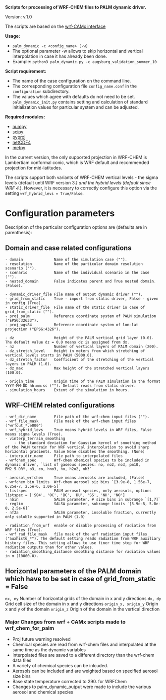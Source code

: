 **Scripts for processing of WRF-CHEM files to PALM dynamic driver.**

Version: v.1.0

The scripts are based on the [wrf-CAMx interface](https://palm.muk.uni-hannover.de/trac/wiki/doc/app/iofiles/wrf_interface)

**Usage:**
- `palm_dynamic -c <config_name> [-w]`
- The optional parameter -w allows to skip horizontal and vertical interpolation in case it has already been done.
- Example: `python3 palm_dynamic.py -c augsburg_validation_summer_10`


**Script requirement:**
- The name of the case configuration on the command line.
- The corresponding configuration file `config_name.conf` in the `configuration` subdirectory. 
- The values which agree with defaults do not need to be set. `palm_dynamic_init.py` contains setting and calculation of standard  initialization values for particular system and can be adjusted.

**Required modules:**
- [numpy](https://pypi.org/project/numpy)
- [scipy](https://pypi.org/project/scipy)
- [pyproj](https://pypi.org/project/pyproj)
- [netCDF4](https://pypi.org/project/netCDF4)
- [metpy](https://unidata.github.io/MetPy)

In the current version, the only supported projection in WRF-CHEM is Lambertiam conformal conic, which is WRF default and recommended projection for
mid-latitudes.

The scripts support both variants of WRF-CHEM vertical levels - the sigma levels (default until WRF version 3.*) and the hybrid levels (default since WRF 4.*). However, it is necessary to correctly configure this option via the setting `wrf_hybrid_levs = True/False`.

# Configuration parameters
Description of the particular configuration options are (defaults are in parenthesis):

## Domain and case related configurations
    - domain              Name of the simulation case ("").
    - resolution          Name of the particular domain resolution scenario ("").
    - scenario            Name of the individual scenario in the case ("").
    - nested_domain       False indicates parent and True nested domain. (False).

    - dynamic_driver_file File name of output dynamic driver ("").
    - grid_from_static    True - import from static driver, False - given in config (True).
    - static_driver_file  File name of the static driver in case of grid_from_static ("").
    - proj_palm           Reference coordinate system of PALM simulation ("EPSG:32633").
    - proj_wgs84          Reference coordinate system of lon-lat projection ("EPSG:4326").
    
    - dz                  Height of the PALM vertical grid layer (0.0). The default value dz = 0.0 means dz is assigned from dx.
    - nz                  Number of vertical layers of PALM domain (200).
    - dz_stretch_level    Height in meters from which stretching of vertical levels starts in PALM (5000.0).
    - dz_stretch_factor   Coefficient of the stretching of the vertical layers in PALM (1.0).
    - dz_max              Max height of the stretched vertical layers (100.0).
    
    - origin_time         Origin time of the PALM simulation in the format YYYY-MM-DD hh:mm:ss (""). Default reads from static driver.
    - simulation_hours    Extent of the simulation in hours.

## WRF-CHEM related configurations
    - wrf_dir_name        File path of the wrf-chem input files (""). 
    - wrf_file_mask       File mask of the wrf-chem input files  ("wrfout_*.e000")
    - wrf_hybrid_levs     True means hybrid levels in WRF files, False means sigma levels (True).
    - vinterp_terrain_smoothing
        - the standard deviation for Gaussian kernel of smoothing method of the PALM terrain for WRF vertical interpolation to avoid sharp horizontal gradients. Value None disables the smoothing. (None)
    - interp_dir_name     File path to interpolated files
    - wrfchem_spec        Wrf-chem chemical species to be included in dynamic driver, `list of gaseous species: no, no2, no3, pm10, PM2_5_DRY, o3, co, hno3, ho, h2o2, nh3`

    - aerosol_wrfchem     True means aerosols are included, (False)
    - wrfchem_bin_limits  Wrf-chem aerosol siz bins `[3.9e-8, 1.56e-7, 6.25e-7, 2.5e-6, 1.0e-5]`
    - listspec            PALM aerosol species, only aerosols, options listspec = ['SO4', 'OC', 'BC', 'DU', 'SS', 'NH', 'NO']
    - nbin                SALSA parameter, # size bins in subrange `[1,7]`
    - reglim              SALSA parameter, subrange limits `[3.9e-8, 5.0e-8, 2.5e-6]`
    - nf2a                SALSA parameter, insoluble fraction, currently only soluble supported in PALM (1.0)
                 
    - radiation_from_wrf  enable or disable processing of radiation from WRF files (True).
    - wrf_rad_file_mask   file mask of the wrf radiation input files ("auxhist6_*"). The default setting reads radiation from WRF auxiliary history files. This setting allows to use finer time step for WRF radiation outputs than for other values.
    - radiation_smoothing_distance smoothing distance for radiation values in m (10000.0).

## Horizontal parameters of the PALM domain which have to be set in case of grid_from_static = False
`nx, ny`              Number of horizontal grids of the domain in x and y directions
`dx, dy`              Grid cell size of the domain in x and y directions
`origin_x, origin_y`  Origin x and y of the domain
`origin_z`            Origin of the domain in the vertical direction

###  Major Changes from wrf + CAMx scripts made to wrf_chem_for_palm
- Proj future warning resolved
- Chemical species are read from wrf-chem files and interpolated at the same time as the dynamic variables
- Interpolated files are saved to a different directory than the wrf-chem data files
- A variety of chemical species can be inlcuded.
- Aerosols can be included and are weighted based on specified aerosol size bins
- Base state temperature corrected to 290. for WRFChem
- Changes to palm_dynamic_output were made to include the various aerosol and chemical species
